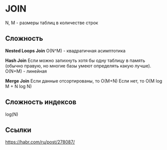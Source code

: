 # JOIN

N, M - размеры таблиц в количестве строк

## Сложность
**Nested Loops Join** 
O(N^M) - квадратичная асимптотика

**Hash Join**
Если можно запихнуть хотя бы одну таблицу в память (обычно правую, но многие базы умеют определять какую лучше).
O(N+M) - линейная 

**Merge Join**
Если данные отсортированы, то O(M+N)
Если нет, то O(M log M + N log N)



## Сложность индексов
log(N)

## Ссылки
https://habr.com/ru/post/278087/
